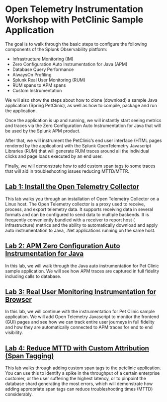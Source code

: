 # Open Telemetry Instrumentation Workshop with PetClinic Sample Application

The goal is to walk through the basic steps to configure the following components of the Splunk Observability platform:

- Infrastructure Monitoring (IM)
- Zero Configuration Auto Instrumentation for Java (APM)
- Database Query Performance
- AlwaysOn Profiling
- Splunk Real User Monitoring (RUM)
- RUM spans to APM spans
- Custom Instrumentation

We will also show the steps about how to clone (download) a sample Java application (Spring PetClinic), as well as how to compile, package and run the application.

Once the application is up and running, we will instantly start seeing metrics and traces via the Zero Configuration Auto Instrumentation for Java that will be used by the Splunk APM product.

After that, we will instrument the PetClinic’s end user interface (HTML pages rendered by the application) with the Splunk OpenTelemetry Javascript Libraries (RUM) that will generate RUM traces around all the individual clicks and page loads executed by an end user.

Finally, we will demonstrate how to add custom span tags to some traces that will aid in troubleshooting issues reducing MTTD/MTTR.

## [Lab 1: Install the Open Telemetry Collector](install-otel-collector.md)

This lab walks you through an installation of Open Telemetry Collector on a Linux host. The Open Telemetry collector is
a proxy used to receive, process, and export telemetry data. It supports receiving data in several formats and can be
configured to send data to multiple backends. It is frequently conveniently bundled with a receiver to report host (
infrastructure) metrics and the ability to automatically download and apply auto instrumentation to Java, .Net
applications running on the same host.

## [Lab 2: APM Zero Configuration Auto Instrumentation for Java](apm-instrumentation.md)

In this lab, we will walk through the Java auto instrumentation for Pet Clinic sample application. We will see how APM
traces are captured in full fidelity including calls to database.

## [Lab 3: Real User Monitoring Instrumentation for Browser](rum-instrumentation.md)

In this lab, we will continue with the instrumentation for Pet Clinic sample application. We will add Open Telemetry
Javascript to monitor the frontend (GUI) pages and see how we can track entire user journeys in full fidelity and how
they are automatically connected to APM traces for end to end visibility.

## [Lab 4: Reduce MTTD with Custom Attribution (Span Tagging)](custom-tagging.md)

This lab walks through adding custom span tags to the petclinic application. You can use this to identify a spike in the
throughput of a certain enterprise customer, or the user suffering the highest latency, or to pinpoint the database
shard generating the most errors, which will demonstrate how adding appropriate span tags can reduce troubleshooting
times (MTTD) considerably.

